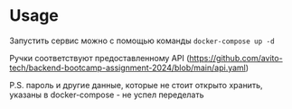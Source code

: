 # Usage

Запустить сервис можно с помощью команды `docker-compose up -d`

Ручки соответствуют предоставленному API (https://github.com/avito-tech/backend-bootcamp-assignment-2024/blob/main/api.yaml)

P.S. пароль и другие данные, которые не стоит открыто хранить, указаны в docker-compose - не успел переделать
